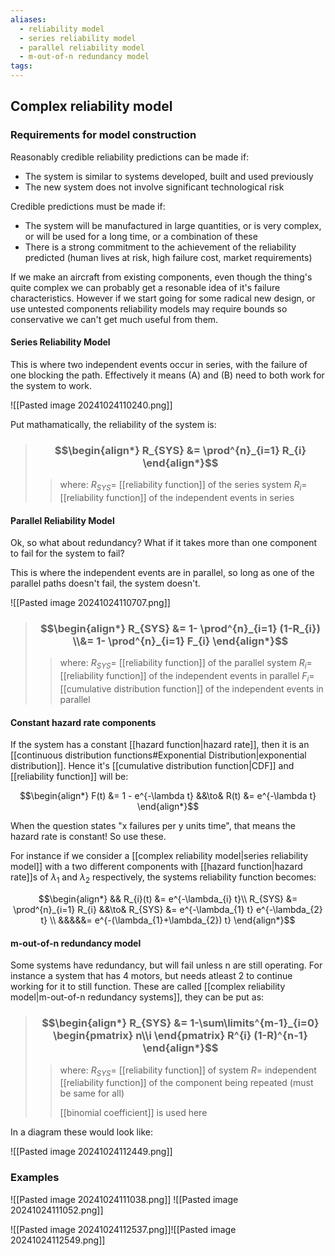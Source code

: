 ```yaml
---
aliases:
  - reliability model
  - series reliability model
  - parallel reliability model
  - m-out-of-n redundancy model
tags:
---
```


## Complex reliability model

### Requirements for model construction

Reasonably credible reliability predictions can be made if:
- The system is similar to systems developed, built and used previously
-  The new system does not involve significant technological risk

Credible predictions must be made if:
- The system will be manufactured in large quantities, or is very complex, or will be used for a long time, or a combination of these
- There is a strong commitment to the achievement of the reliability predicted (human lives at risk, high failure cost, market requirements)

If we make an aircraft from existing components, even though the thing's quite complex we can probably get a resonable idea of it's failure characteristics. However if we start going for some radical new design, or use untested components reliability models may require bounds so conservative we can't get much useful from them.

#### Series Reliability Model

This is where two independent events occur in series, with the failure of one blocking the path. Effectively it means (A) and (B) need to both work for the system to work.

![[Pasted image 20241024110240.png]]

Put mathamatically, the reliability of the system is:

> ### $$\begin{align*} R_{SYS}  &=  \prod^{n}_{i=1} R_{i} \end{align*}$$
>> where:
>> $R_{SYS}=$ [[reliability function]] of the series system
>> $R_{i}=$ [[reliability function]] of the independent events in series

#### Parallel Reliability Model

Ok, so what about redundancy? What if it takes more than one component to fail for the system to fail?

This is where the independent events are in parallel, so long as one of the parallel paths doesn't fail, the system doesn't.

![[Pasted image 20241024110707.png]]

> ### $$\begin{align*} R_{SYS}  &= 1- \prod^{n}_{i=1} (1-R_{i}) \\&= 1- \prod^{n}_{i=1} F_{i}  \end{align*}$$
>> where:
>> $R_{SYS}=$ [[reliability function]] of the parallel system
>> $R_{i}=$ [[reliability function]] of the independent events in parallel
>> $F_{i}=$ [[cumulative distribution function]] of the independent events in parallel

#### Constant hazard rate components

If the system has a constant [[hazard function|hazard rate]], then it is an [[continuous distribution functions#Exponential Distribution|exponential distribution]]. Hence it's [[cumulative distribution function|CDF]] and [[reliability function]] will be:

$$\begin{align*}
F(t) &= 1 - e^{-\lambda t} &&\to& R(t) &= e^{-\lambda t}
\end{align*}$$

When the question states "x failures per y units time", that means the hazard rate is constant! So use these. 

For instance if we consider a [[complex reliability model|series reliability model]] with a two different components with [[hazard function|hazard rate]]s of $\lambda_{1}$ and $\lambda_{2}$ respectively, the systems reliability function becomes:

$$\begin{align*}
&& R_{i}(t) &= e^{-\lambda_{i} t}\\
R_{SYS}  &=  \prod^{n}_{i=1} R_{i} &&\to& R_{SYS}  &= e^{-\lambda_{1} t} e^{-\lambda_{2} t} \\ &&&&&= e^{-(\lambda_{1}+\lambda_{2}) t}
\end{align*}$$

#### m-out-of-n redundancy model

Some systems have redundancy, but will fail unless n are still operating. For instance a system that has 4 motors, but needs atleast 2 to continue working for it to still function. These are called [[complex reliability model|m-out-of-n redundancy systems]], they can be put as:

> ### $$\begin{align*} R_{SYS}  &=  1-\sum\limits^{m-1}_{i=0} \begin{pmatrix} n\\i \end{pmatrix} R^{i} (1-R)^{n-1} \end{align*}$$
>> where:
>> $R_{SYS}=$ [[reliability function]] of system
>> $R=$ independent [[reliability function]] of the component being repeated (must be same for all)
>> 
>> [[binomial coefficient]] is used here

In a diagram these would look like:

![[Pasted image 20241024112449.png]]
### Examples
![[Pasted image 20241024111038.png]]
![[Pasted image 20241024111052.png]]


![[Pasted image 20241024112537.png]]![[Pasted image 20241024112549.png]]
